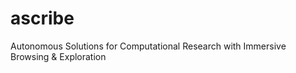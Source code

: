 # ascribe
Autonomous Solutions for Computational Research with Immersive Browsing &amp; Exploration
